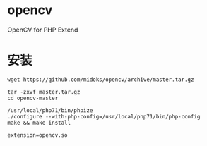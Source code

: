 # opencv
OpenCV for PHP Extend


# 安装
```
wget https://github.com/midoks/opencv/archive/master.tar.gz

tar -zxvf master.tar.gz
cd opencv-master

/usr/local/php71/bin/phpize
./configure --with-php-config=/usr/local/php71/bin/php-config
make && make install

extension=opencv.so

```
